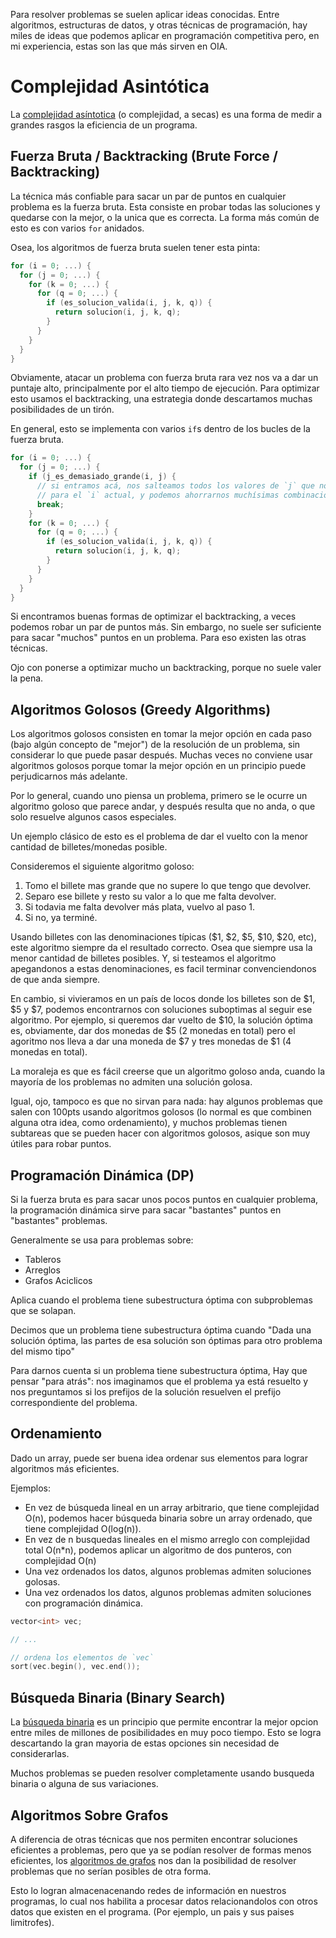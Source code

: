 Para resolver problemas se suelen aplicar ideas conocidas. Entre algoritmos,
estructuras de datos, y otras técnicas de programación, hay miles de ideas
que podemos aplicar en programación competitiva pero, en mi experiencia,
estas son las que más sirven en OIA.

# Complejidad Asintótica

La [complejidad asíntotica]( complejidad ) (o complejidad, a secas) es una forma de medir a grandes rasgos
la eficiencia de un programa.

## Fuerza Bruta / Backtracking (Brute Force / Backtracking)

La técnica más confiable para sacar un par de puntos en cualquier problema es
la fuerza bruta. Esta consiste en probar todas las soluciones y quedarse con la
mejor, o la unica que es correcta. La forma más común de esto es con varios
`for` anidados.

Osea, los algoritmos de fuerza bruta suelen tener esta pinta:

```c++
for (i = 0; ...) {
  for (j = 0; ...) {
    for (k = 0; ...) {
      for (q = 0; ...) {
        if (es_solucion_valida(i, j, k, q)) {
          return solucion(i, j, k, q);
        }
      }
    }
  }
}
```

Obviamente, atacar un problema con fuerza bruta rara vez nos va a dar un puntaje
alto, principalmente por el alto tiempo de ejecución. Para optimizar esto usamos
el backtracking, una estrategia donde descartamos muchas posibilidades de un tirón.

En general, esto se implementa con varios `if`s dentro de los bucles de la fuerza
bruta.

```c++
for (i = 0; ...) {
  for (j = 0; ...) {
    if (j_es_demasiado_grande(i, j) {
      // si entramos acá, nos salteamos todos los valores de `j` que nos faltan
      // para el `i` actual, y podemos ahorrarnos muchísimas combinaciones.
      break;
    }
    for (k = 0; ...) {
      for (q = 0; ...) {
        if (es_solucion_valida(i, j, k, q)) {
          return solucion(i, j, k, q);
        }
      }
    }
  }
}
```

Si encontramos buenas formas de optimizar el backtracking, a veces podemos robar
un par de puntos más. Sin embargo, no suele ser suficiente para sacar "muchos"
puntos en un problema. Para eso existen las otras técnicas.

Ojo con ponerse a optimizar mucho un backtracking, porque no suele valer la pena.

## Algoritmos Golosos (Greedy Algorithms)

Los algoritmos golosos consisten en tomar la mejor opción en cada paso (bajo algún
concepto de "mejor") de la resolución de un problema, sin considerar lo que puede
pasar después. Muchas veces no conviene usar algoritmos golosos porque tomar la
mejor opción en un principio puede perjudicarnos más adelante.

Por lo general, cuando uno piensa un problema, primero se le ocurre un algoritmo
goloso que parece andar, y después resulta que no anda, o que solo resuelve
algunos casos especiales.

Un ejemplo clásico de esto es el problema de dar el vuelto con la menor cantidad de
billetes/monedas posible.

Consideremos el siguiente algoritmo goloso:

1. Tomo el billete mas grande que no supere lo que tengo que devolver.
2. Separo ese billete y resto su valor a lo que me falta devolver.
3. Si todavia me falta devolver más plata, vuelvo al paso 1.
4. Si no, ya terminé.

Usando billetes con las denominaciones típicas ($1, $2, $5, $10, $20, etc), este
algoritmo siempre da el resultado correcto. Osea que siempre usa la menor cantidad
de billetes posibles. Y, si testeamos el algoritmo apegandonos a estas
denominaciones, es facil terminar convenciendonos de que anda siempre.

En cambio, si vivieramos en un país de locos donde los billetes son de $1, $5 y $7,
podemos encontrarnos con soluciones suboptimas al seguir ese algoritmo. Por ejemplo,
si queremos dar vuelto de $10, la solución óptima es, obviamente, dar dos monedas de
$5 (2 monedas en total) pero el agoritmo nos lleva a dar una moneda de $7 y tres
monedas de $1 (4 monedas en total).

La moraleja es que es fácil creerse que un algoritmo goloso anda, cuando la mayoría
de los problemas no admiten una solución golosa.

Igual, ojo, tampoco es que no sirvan para nada: hay algunos problemas que salen con
100pts usando algoritmos golosos (lo normal es que combinen alguna otra idea, como
ordenamiento), y muchos problemas tienen subtareas que se pueden hacer con algoritmos
golosos, asique son muy útiles para robar puntos.

## Programación Dinámica (DP)

Si la fuerza bruta es para sacar unos pocos puntos en cualquier problema, la
programación dinámica sirve para sacar "bastantes" puntos en "bastantes" problemas.

Generalmente se usa para problemas sobre:

- Tableros
- Arreglos
- Grafos Aciclicos

Aplica cuando el problema tiene subestructura óptima con subproblemas que se solapan.

Decimos que un problema tiene subestructura óptima cuando "Dada una solución óptima,
las partes de esa solución son óptimas para otro problema del mismo tipo"

Para darnos cuenta si un problema tiene subestructura óptima, Hay que pensar "para
atrás": nos imaginamos que el problema ya está resuelto y nos preguntamos si los prefijos
de la solución resuelven el prefijo correspondiente del problema.

## Ordenamiento

Dado un array, puede ser buena idea ordenar sus elementos para lograr algoritmos más eficientes.

Ejemplos:

- En vez de búsqueda lineal en un array arbitrario, que tiene complejidad O(n), podemos hacer búsqueda binaria sobre un array ordenado, que tiene complejidad O(log(n)).
- En vez de n busquedas lineales en el mismo arreglo con complejidad total O(n\*n), podemos aplicar un algoritmo de dos punteros, con complejidad O(n)
- Una vez ordenados los datos, algunos problemas admiten soluciones golosas.
- Una vez ordenados los datos, algunos problemas admiten soluciones con programación dinámica.

```c++
vector<int> vec;

// ...

// ordena los elementos de `vec`
sort(vec.begin(), vec.end());
```

## Búsqueda Binaria (Binary Search)

La [búsqueda binaria]( busqueda-binaria ) es un principio que permite encontrar la mejor opcion entre miles de millones de posibilidades en muy poco tiempo. Esto se logra descartando la gran mayoria de estas opciones sin necesidad de considerarlas.

Muchos problemas se pueden resolver completamente usando busqueda binaria o alguna de sus variaciones.

## Algoritmos Sobre Grafos

A diferencia de otras técnicas que nos permiten encontrar soluciones eficientes a problemas, pero que ya se podían resolver de formas menos eficientes, los [algoritmos de grafos]( grafos ) nos dan la posibilidad de resolver problemas que no serían posibles de otra forma.

Esto lo logran almacenacenando redes de información en nuestros programas, lo cual nos habilita a procesar datos relacionandolos con otros datos que existen en el programa. (Por ejemplo, un pais y sus paises limitrofes).
